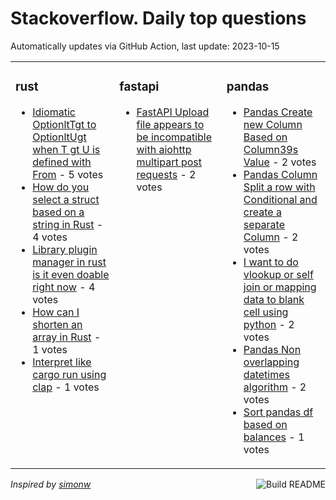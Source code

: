 # Stackoverflow. Daily top questions 

Automatically updates via GitHub Action, last update: <!-- date starts -->2023-10-15<!-- date ends -->


<table><tr><td valign="top" width="33%">

### rust
<!-- rust starts -->
* [Idiomatic OptionltTgt to OptionltUgt when T gt U is defined with From](https://stackoverflow.com/questions/77294902/idiomatic-optiont-to-optionu-when-t-u-is-defined-with-from) - 5 votes
* [How do you select a struct based on a string in Rust](https://stackoverflow.com/questions/77291202/how-do-you-select-a-struct-based-on-a-string-in-rust) - 4 votes
* [Library plugin manager in rust is it even doable right now](https://stackoverflow.com/questions/77294605/library-plugin-manager-in-rust-is-it-even-doable-right-now) - 4 votes
* [How can I shorten an array in Rust](https://stackoverflow.com/questions/77296349/how-can-i-shorten-an-array-in-rust) - 1 votes
* [Interpret  like cargo run using clap](https://stackoverflow.com/questions/77294865/interpret-like-cargo-run-using-clap) - 1 votes
<!-- rust ends -->
</td><td valign="top" width="34%">


### fastapi
<!-- fastapi starts -->
* [FastAPI Upload file appears to be incompatible with aiohttp multipart post requests](https://stackoverflow.com/questions/77294415/fastapi-upload-file-appears-to-be-incompatible-with-aiohttp-multipart-post-reque) - 2 votes
<!-- fastapi ends -->
</td><td valign="top" width="34%">


### pandas
<!-- pandas starts -->
* [Pandas Create new Column Based on Column39s Value](https://stackoverflow.com/questions/77295606/pandas-create-new-column-based-on-columns-value) - 2 votes
* [Pandas Column Split a row with Conditional and create a separate Column](https://stackoverflow.com/questions/77294679/pandas-column-split-a-row-with-conditional-and-create-a-separate-column) - 2 votes
* [I want to do vlookup or self join or mapping data to blank cell using python](https://stackoverflow.com/questions/77293028/i-want-to-do-vlookup-or-self-join-or-mapping-data-to-blank-cell-using-python) - 2 votes
* [Pandas Non overlapping datetimes algorithm](https://stackoverflow.com/questions/77297445/pandas-non-overlapping-datetimes-algorithm) - 2 votes
* [Sort pandas df based on balances](https://stackoverflow.com/questions/77293657/sort-pandas-df-based-on-balances) - 1 votes
<!-- pandas ends -->
</td></tr></table>

<a href="https://github.com/hp0404/hp0404/actions"><img src="https://github.com/hp0404/hp0404/workflows/Build%20README/badge.svg" align="right" alt="Build README"></a> <p>*Inspired by  [simonw](https://github.com/simonw/simonw)*</p>
